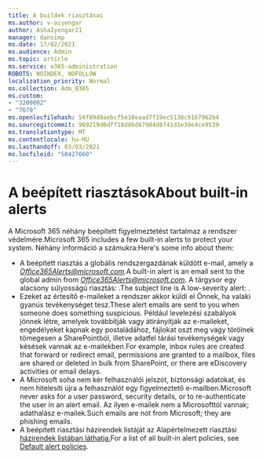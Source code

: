 ```yaml
---
title: A buildek riasztásai
ms.author: v-aiyengar
author: AshaIyengar21
manager: dansimp
ms.date: 17/02/2021
ms.audience: Admin
ms.topic: article
ms.service: o365-administration
ROBOTS: NOINDEX, NOFOLLOW
localization_priority: Normal
ms.collection: Adm_O365
ms.custom:
- "3200002"
- "7670"
ms.openlocfilehash: 54f09d8aebcf5e10eaad7f19ec5138c9167962b4
ms.sourcegitcommit: 969219d6dff18d86d679d4d8741d1e39e4ce9539
ms.translationtype: MT
ms.contentlocale: hu-HU
ms.lasthandoff: 03/03/2021
ms.locfileid: "50427660"
---
```

# <a name="about-built-in-alerts"></a><span data-ttu-id="c9db3-102">A beépített riasztások</span><span class="sxs-lookup"><span data-stu-id="c9db3-102">About built-in alerts</span></span>

<span data-ttu-id="c9db3-103">A Microsoft 365 néhány beépített figyelmeztetést tartalmaz a rendszer védelmére.</span><span class="sxs-lookup"><span data-stu-id="c9db3-103">Microsoft 365 includes a few built-in alerts to protect your system.</span></span> <span data-ttu-id="c9db3-104">Néhány információ a számukra:</span><span class="sxs-lookup"><span data-stu-id="c9db3-104">Here's some info about them:</span></span>

- <span data-ttu-id="c9db3-105">A beépített riasztás a globális rendszergazdának küldött e-mail, amely a *Office365Alerts@microsoft.com.*</span><span class="sxs-lookup"><span data-stu-id="c9db3-105">A built-in alert is an email sent to the global admin from *Office365Alerts@microsoft.com*.</span></span> <span data-ttu-id="c9db3-106">A tárgysor egy alacsony súlyosságú riasztás: <name of alert policy> .</span><span class="sxs-lookup"><span data-stu-id="c9db3-106">The subject line is A low-severity alert: <name of alert policy>.</span></span>
- <span data-ttu-id="c9db3-107">Ezeket az értesítő e-maileket a rendszer akkor küldi el Önnek, ha valaki gyanús tevékenységet tesz.</span><span class="sxs-lookup"><span data-stu-id="c9db3-107">These alert emails are sent to you when someone does something suspicious.</span></span> <span data-ttu-id="c9db3-108">Például levelezési szabályok jönnek létre, amelyek továbbítják vagy átirányítják az e-maileket, engedélyeket kapnak egy postaládához, fájlokat oszt meg vagy törölnek tömegesen a SharePointból, illetve adatfel tárási tevékenységek vagy késések vannak az e-mailekben.</span><span class="sxs-lookup"><span data-stu-id="c9db3-108">For example, inbox rules are created that forward or redirect email, permissions are granted to a mailbox, files are shared or deleted in bulk from SharePoint, or there are eDiscovery activities or email delays.</span></span>
- <span data-ttu-id="c9db3-109">A Microsoft soha nem kér felhasználói jelszót, biztonsági adatokat, és nem hitelesíti újra a felhasználót egy figyelmeztető e-mailben.</span><span class="sxs-lookup"><span data-stu-id="c9db3-109">Microsoft never asks for a user password, security details, or to re-authenticate the user in an alert email.</span></span> <span data-ttu-id="c9db3-110">Az ilyen e-mailek nem a Microsofttól vannak; adathalász e-mailek.</span><span class="sxs-lookup"><span data-stu-id="c9db3-110">Such emails are not from Microsoft; they are phishing emails.</span></span>
- <span data-ttu-id="c9db3-111">A beépített riasztási házirendek listáját az Alapértelmezett riasztási [házirendek listában láthatja.](https://go.microsoft.com/fwlink/?linkid=2103170)</span><span class="sxs-lookup"><span data-stu-id="c9db3-111">For a list of all built-in alert policies, see [Default alert policies](https://go.microsoft.com/fwlink/?linkid=2103170).</span></span>